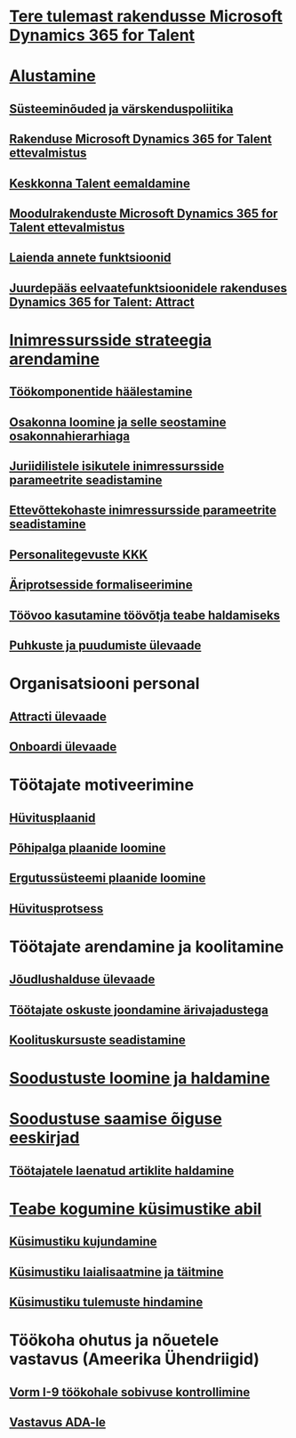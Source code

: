 # [Tere tulemast rakendusse Microsoft Dynamics 365 for Talent](index.md)

# [Alustamine](talent-get-started.md)
## [Süsteeminõuded ja värskenduspoliitika](talent-versions-update-policy.md)
## [Rakenduse Microsoft Dynamics 365 for Talent ettevalmistus](provisioning-talent.md)
## [Keskkonna Talent eemaldamine](remove-talent-environment.md)
## [Moodulrakenduste Microsoft Dynamics 365 for Talent ettevalmistus](modular-app-tech-faq.md)
## [Laienda annete funktsioonid](extend-talent-functionality.md)
## [Juurdepääs eelvaatefunktsioonidele rakenduses Dynamics 365 for Talent: Attract](access-preview-feature.md)

# [Inimressursside strateegia arendamine](departments-jobs-positions.md)
## [Töökomponentide häälestamine](create-job.md)
## [Osakonna loomine ja selle seostamine osakonnahierarhiaga](create-department-add-department-hierarchy.md)
## [Juriidilistele isikutele inimressursside parameetrite seadistamine](set-up-hr-parameters-across-legal-entities.md)
## [Ettevõttekohaste inimressursside parameetrite seadistamine](set-up-company-specific-hr-parameters.md)
## [Personalitegevuste KKK](personnel-actions-faq.md)
## [Äriprotsesside formaliseerimine](formalize-business-processes.md)
## [Töövoo kasutamine töövõtja teabe haldamiseks](workflow-manage-employee-information.md)
## [Puhkuste ja puudumiste ülevaade](leave-absence-overview.md)

# Organisatsiooni personal
## [Attracti ülevaade](attract-overview.md) 
## [Onboardi ülevaade](create-onboarding-experience.md)

# Töötajate motiveerimine
## [Hüvitusplaanid](compensation-plans.md)
## [Põhipalga plaanide loomine](create-fixed-compensation-plans.md)
## [Ergutussüsteemi plaanide loomine](create-variable-compensation-plans.md)
## [Hüvitusprotsess](process-compensation.md)

# Töötajate arendamine ja koolitamine
## [Jõudlushalduse ülevaade](performance-management-overview.md)
## [Töötajate oskuste joondamine ärivajadustega](skills.md)
## [Koolituskursuste seadistamine](courses.md)

# [Soodustuste loomine ja haldamine](manage-benefit-program.md)
# [Soodustuse saamise õiguse eeskirjad](benefit-eligibility-policies.md)
## [Töötajatele laenatud artiklite haldamine](loan-items.md)

# [Teabe kogumine küsimustike abil](questionnaires.md)
## [Küsimustiku kujundamine](design-questionnaires.md)
## [Küsimustiku laialisaatmine ja täitmine](distribute-questionnaires.md)
## [Küsimustiku tulemuste hindamine](evaluate-questionnaire-results.md)

# Töökoha ohutus ja nõuetele vastavus (Ameerika Ühendriigid)
## [Vorm I-9 töökohale sobivuse kontrollimine](../fin-and-ops/hr/localizations/noam-usa-form-i-9-verification.md?toc=/talent/toc.json)
## [Vastavus ADA-le](../fin-and-ops/hr/localizations/noam-usa-comply-ada.md?toc=/talent/toc.json)
